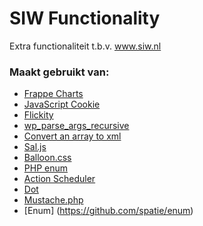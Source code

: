 # SIW Functionality

Extra functionaliteit t.b.v. www.siw.nl


### Maakt gebruikt van:
- [Frappe Charts ](https://github.com/frappe/charts)
- [JavaScript Cookie](https://github.com/js-cookie/js-cookie)
- [Flickity](https://github.com/metafizzy/flickity)
- [wp_parse_args_recursive](https://github.com/kallookoo/wp_parse_args_recursive)
- [Convert an array to xml](https://github.com/spatie/array-to-xml)
- [Sal.js](https://mciastek.github.io/sal/)
- [Balloon.css](https://kazzkiq.github.io/balloon.css/)
- [PHP enum](https://github.com/spatie/enum)
- [Action Scheduler](https://actionscheduler.org/)
- [Dot](https://github.com/adbario/php-dot-notation)
- [Mustache.php](https://github.com/bobthecow/mustache.php)
- [Enum] (https://github.com/spatie/enum)
